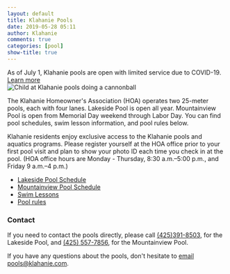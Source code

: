 ```yaml
---
layout: default
title: Klahanie Pools
date: 2019-05-28 05:11
author: Klahanie
comments: true
categories: [pool]
show-title: true
---
```

<div class="alert alert-info">
  As of July 1, Klahanie pools are open with limited service due to COVID-19. <a href="{{site.url}}/amenities/pools/covid-guidelines.html">Learn more</a>
</div>

<img src="{{site.url}}/images/swimming1.jpg" class="float-right col-sm-4 img-thumbnail" alt="Child at Klahanie pools doing a cannonball">

The Klahanie Homeowner's Association (HOA) operates two 25-meter pools, each with four lanes. Lakeside Pool is open all year. Mountainview Pool is open from Memorial Day weekend through Labor Day. You can find pool schedules, swim lesson information, and pool rules below.

Klahanie residents enjoy exclusive access to the Klahanie pools and aquatics programs. Please register yourself at the HOA office prior to your first pool visit and plan to show your photo ID each time you check in at the pool. (HOA office hours are Monday - Thursday, 8:30 a.m.–5:00 p.m., and Friday 9 a.m.–4 p.m.)

* [Lakeside Pool Schedule]({{site.url}}/amenities/pools/lakeside-pool.html)
* [Mountainview Pool Schedule]({{site.url}}/amenities/pools/mountainview-pool.html)
* [Swim Lessons]({{site.url}}/amenities/pools/swim-lessons.html)
* [Pool rules]({{site.url}}/amenities/pools/pool-rules.html)

### Contact 
If you need to contact the pools directly, please call [(425)391-8503](tel:425-391-8503), for the Lakeside Pool, and [(425) 557-7856](tel:425-557-7856), for the Mountainview Pool.

If you have any questions about the pools, don't hesitate to [email pools@klahanie.com](mailto:pools@klahanie.com).

